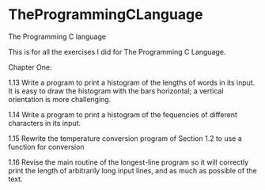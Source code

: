 TheProgrammingCLanguage
=======================

The Programming C language

This is for all the exercises I did for The Programming C Language.

Chapter One:

1.13 Write a program to print a histogram of the lengths of words in its input. It is easy to draw the histogram with the bars horizontal; a vertical orientation is more challenging.

1.14 Write a program to print a histogram of the fequencies of different  characters in its input.

1.15 Rewrite the temperature conversion program of Section 1.2 to use a function for conversion

1.16 Revise the main routine of the longest-line program so it will correctly print the length of arbitrarily long input lines, and as much as possible of the text.